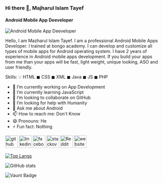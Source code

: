 ### Hi there 👋, Majharul Islam Tayef
#### Android Mobile App Deeveloper
![Android Mobile App Deeveloper](https://media.licdn.com/dms/image/D5612AQGreAlW-t5XDQ/article-cover_image-shrink_720_1280/0/1717587408373?e=2147483647&v=beta&t=EwciGqaA4CLxvDPKM4byyTchaKaAtWuzppIB_BEkFnc)

Hello, I am Mazharul Islam Tayef. I am a professional Android Mobile Apps Developer. I trained at bongo academy. I can develop and customize all types of mobile apps for Android operating system. I have 2 years of experience in Android mobile apps development. If you build your apps from me than your apps will be fast, light weight, unique looking, ASO and user friendly.

Skills: 💡    HTML    ◼ CSS    ◼ XML    ◼ Java    ◼ JS      ◼ PHP

- 🔭 I’m currently working on App Development 
- 🌱 I’m currently learning JavaScript 
- 👯 I’m looking to collaborate on GitHub 
- 🤔 I’m looking for help with Humanity 
- 💬 Ask me about Android 
- 📫 How to reach me: Don't Know 
- 😄 Pronouns: He 
- ⚡ Fun fact: Nothing 


[<img src='https://cdn.jsdelivr.net/npm/simple-icons@3.0.1/icons/github.svg' alt='github' height='40'>](https://github.com/https://github.com/MiTayef)  [<img src='https://cdn.jsdelivr.net/npm/simple-icons@3.0.1/icons/linkedin.svg' alt='linkedin' height='40'>](https://www.linkedin.com/in/https://www.linkedin.com/in/mitayef//)  [<img src='https://cdn.jsdelivr.net/npm/simple-icons@3.0.1/icons/facebook.svg' alt='facebook' height='40'>](https://www.facebook.com/https://www.facebook.com/MiTayef.09/)  [<img src='https://cdn.jsdelivr.net/npm/simple-icons@3.0.1/icons/stackoverflow.svg' alt='stackoverflow' height='40'>](https://stackoverflow.com/users/https://stackoverflow.com/users/22752060/mi-tayef)  [<img src='https://cdn.jsdelivr.net/npm/simple-icons@3.0.1/icons/reddit.svg' alt='Reddit' height='40'>](https://www.reddit.com/user/https://www.reddit.com/user/Mi-Tayef/)  [<img src='https://cdn.jsdelivr.net/npm/simple-icons@3.0.1/icons/icloud.svg' alt='website' height='40'>](https://mi-tayef.waneex.com/)  

[![Top Langs](https://github-readme-stats.vercel.app/api/top-langs/?username=https://github.com/MiTayef)](https://github.com/anuraghazra/github-readme-stats)

![GitHub stats](https://github-readme-stats.vercel.app/api?username=https://github.com/MiTayef&show_icons=true&count_private=true)  

![Vaunt Badge](https://api.vaunt.dev/v1/github/entities/https://github.com/MiTayef/contributions?format=svg&private=true)  

